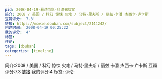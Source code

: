 ```yaml
---
pid: 2008-04-19-看过电影-科洛弗档案
简介: 2008 / 美国 / 科幻 惊悚 灾难 / 马特·里夫斯 / 丽兹·卡潘 杰西卡·卢卡斯
豆瓣评分: '7.3'
链接: https://movie.douban.com/subject/2144242/
创建时间: '2008-04-19 00:25:22'
我的评分: '4'
标签:
评论:
tags: [douban]
categories: [timeline]
---
```

简介:2008 / 美国 / 科幻 惊悚 灾难 / 马特·里夫斯 / 丽兹·卡潘 杰西卡·卢卡斯
豆瓣评分:7.3
[链接](https://movie.douban.com/subject/2144242/)
我的评分:4
标签:
评论:
